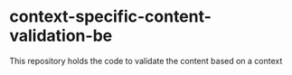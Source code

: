 # context-specific-content-validation-be
This repository holds the code to validate the content based on a context
